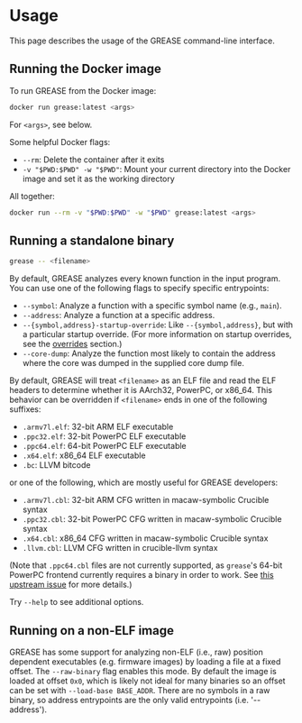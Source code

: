 # Usage

This page describes the usage of the GREASE command-line interface.

## Running the Docker image

To run GREASE from the Docker image:

```sh
docker run grease:latest <args>
```

For `<args>`, see below.

Some helpful Docker flags:

- `--rm`: Delete the container after it exits
- `-v "$PWD:$PWD" -w "$PWD"`: Mount your current directory into the Docker image
  and set it as the working directory

All together:
```sh
docker run --rm -v "$PWD:$PWD" -w "$PWD" grease:latest <args>
```

## Running a standalone binary

```sh
grease -- <filename>
```

By default, GREASE analyzes every known function in the input program. You can
use one of the following flags to specify specific entrypoints:

- `--symbol`: Analyze a function with a specific symbol name (e.g., `main`).
- `--address`: Analyze a function at a specific address.
- `--{symbol,address}-startup-override`: Like `--{symbol,address}`, but with a
  particular startup override. (For more information on startup overrides, see
  the [overrides](./overrides.md) section.)
- `--core-dump`: Analyze the function most likely to contain the address where
  the core was dumped in the supplied core dump file.

By default, GREASE will treat `<filename>` as an ELF file and read the ELF
headers to determine whether it is AArch32, PowerPC, or x86_64. This behavior
can be overridden if `<filename>` ends in one of the following suffixes:

- `.armv7l.elf`: 32-bit ARM ELF executable
- `.ppc32.elf`: 32-bit PowerPC ELF executable
- `.ppc64.elf`: 64-bit PowerPC ELF executable
- `.x64.elf`: x86_64 ELF executable
- `.bc`: LLVM bitcode

or one of the following, which are mostly useful for GREASE developers:

- `.armv7l.cbl`: 32-bit ARM CFG written in macaw-symbolic Crucible syntax
- `.ppc32.cbl`: 32-bit PowerPC CFG written in macaw-symbolic Crucible syntax
- `.x64.cbl`: x86_64 CFG written in macaw-symbolic Crucible syntax
- `.llvm.cbl`: LLVM CFG written in crucible-llvm syntax

(Note that `.ppc64.cbl` files are not currently supported, as `grease`'s 64-bit
PowerPC frontend currently requires a binary in order to work. See [this
upstream issue](https://github.com/GaloisInc/macaw/issues/415) for more
details.)

Try `--help` to see additional options.

## Running on a non-ELF image

GREASE has some support for analyzing non-ELF (i.e., raw) position dependent executables (e.g. firmware images)
by loading a file at a fixed offset. The `--raw-binary` flag enables this mode. By default the image
is loaded at offset `0x0`, which is likely not ideal for many binaries so an offset can be set with `--load-base BASE_ADDR`.
There are no symbols in a raw binary, so address entrypoints are the only valid entrypoints (i.e. '--address').

<!-- Copyright (c) Galois, Inc. 2024. -->
